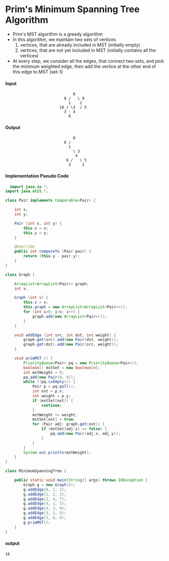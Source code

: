 # Prim's Minimum Spanning Tree Algorithm
  - Prim's MST algorithm is a greedy algorithm
  - In this algorithm, we maintain two sets of vertices
    1. vertices, that are already included in MST (initially empty)
    2. vertices, that are not yet included in MST (initially contains all the vertices)
  - At every step, we consider all the edges, that connect two sets, and pick the minimum weighted edge, then add the vertice at the other end of this edge to MST (set-1)

#### Input
```
                              0
                          8 /   \ 9
                            1    2
                        10 / \3  / 5
                          3 - 4
                            6
```

#### Output
```
                              0
                          8 /
                            1
                              \ 3
                               4
                           6 /   \ 5
                            3     2
```

#### Implementation Pseudo Code
```java
  import java.io.*;
import java.util.*;

class Pair implements Comparable<Pair> {

	int x;
	int y;

	Pair (int x, int y) {
		this.x = x;
		this.y = y;
	}

	@Override
	public int compareTo (Pair pair) {
		return (this.y - pair.y);
	}
}

class Graph {

	ArrayList<ArrayList<Pair>> graph;
	int v;

	Graph (int v) {
		this.v = v;
		this.graph = new ArrayList<ArrayList<Pair>>();
		for (int i=0; i<v; i++) {
			graph.add(new ArrayList<Pair>());
		}
	}

	void addEdge (int src, int dst, int weight) {
		graph.get(src).add(new Pair(dst, weight));
		graph.get(dst).add(new Pair(src, weight));
	}

	void primMST () {
		PriorityQueue<Pair> pq = new PriorityQueue<Pair>();
		boolean[] mstSet = new boolean[v];
		int mstWeight = 0;
		pq.add(new Pair(0, 0));
		while (!pq.isEmpty()) {
			Pair p = pq.poll();
			int nxt = p.x;
			int weight = p.y;
			if (mstSet[nxt]) {
				continue;
			}
			mstWeight += weight;
			mstSet[nxt] = true;
			for (Pair adj: graph.get(nxt)) {
				if (mstSet[adj.x] == false) {
					pq.add(new Pair(adj.x, adj.y));
				}
			}
		}
		System.out.println(mstWeight);
	}
}

class MinimumSpanningTree {

	public static void main(String[] args) throws IOException {
		Graph g = new Graph(5);
		g.addEdge(0, 1, 2);
		g.addEdge(1, 2, 3);
		g.addEdge(2, 4, 7);
		g.addEdge(4, 1, 5);
		g.addEdge(4, 3, 9);
		g.addEdge(3, 1, 8);
		g.addEdge(3, 0, 6);
		g.primMST();
	}
}
```

#### output
```
16
```
